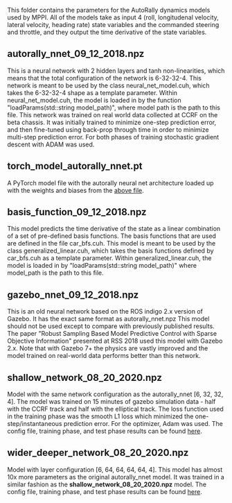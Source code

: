 This folder contains the parameters for the AutoRally dynamics models used by MPPI. All of the models take as input 4 (roll, longitudenal velocity, lateral velocity, heading rate) state variables and 
the commanded steering and throttle, and they output the time derivative of the state variables.

## autorally_nnet_09_12_2018.npz 
This is a neural network with 2 hidden layers and tanh non-linearities, which means that the total configuration of the network is 6-32-32-4. This network is meant to be used by the class neural_net_model.cuh, which takes the 6-32-32-4 shape as a template parameter. Within neural_net_model.cuh, the model is loaded in by the function "loadParams(std::string model_path)", where model path is the path to this file. This network was trained on real world data collected at CCRF on the beta chassis. It was initially
trained to minimize one-step prediction error, and then fine-tuned using back-prop through time in order to minimize multi-step prediction error. For both phases of training stochastic gradient descent with ADAM was used.

## torch_model_autorally_nnet.pt
A PyTorch model file with the autorally neural net architecture loaded up with the weights and biases from the [above file](https://github.com/rdesc/autorally/blob/rdesc-melodic-devel/autorally_control/src/path_integral/params/models/README.md#autorally_nnet_09_12_2018npz).

## basis_function_09_12_2018.npz 
This model predicts the time derivative of the state as a linear combination of a set of pre-defined basis functions. The basis functions that are used are defined 
in the file car_bfs.cuh. This model is meant to be used by the class generalized_linear.cuh, which takes the basis functions defined by car_bfs.cuh as a template parameter. Within
generalized_linear.cuh, the model is loaded in by "loadParams(std::string model_path)" where model_path is the path to this file.

## gazebo_nnet_09_12_2018.npz 
This is an old neural network based on the ROS indigo 2.x version of Gazebo. It has the exact same format as autorally_nnet.npz This model should not be used except to compare with previously published results. The paper "Robust Sampling Based Model Predictive Control with Sparse Objective Information" presented at RSS 2018 used this model with Gazebo 2.x. Note that with Gazebo 7+ the physics are vastly improved and the model trained on real-world data performs better than this network.

## shallow_network_08_20_2020.npz
Model with the same network configuration as the autorally_nnet [6, 32, 32, 4]. The model was trained on 15 minutes of gazebo simulation data - half with the CCRF track and half with the elliptical track. The loss function used in the training phase was the smooth L1 loss which minimized the one-step/instantaneous prediction error. For the optimizer, Adam was used. The config file, training phase, and test phase results can be found [here](https://drive.google.com/drive/folders/1hbtPQ1O59ivdsUteQ0UlFi5hmFwQWuua?usp=sharing).

## wider_deeper_network_08_20_2020.npz
Model with layer configuration [6, 64, 64, 64, 64, 4]. This model has almost 10x more parameters as the original autorally_nnet model. It was trained in a similar fashion as the **shallow_network_08_20_2020.npz** model. The config file, training phase, and test phase results can be found [here](https://drive.google.com/drive/folders/18PA78Jj99LIdoK5mv4ri0zZks-MxAGIF?usp=sharing).